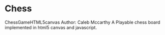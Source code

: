 # Chess
ChessGameHTML5canvas
Author: Caleb Mccarthy
A Playable chess board implemented in html5 canvas and javascript. 
